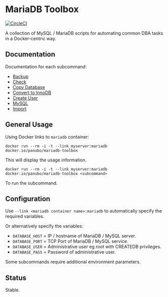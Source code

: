 # MariaDB Toolbox

[![CircleCI](https://circleci.com/gh/panubo/docker-mariadb-toolbox.svg?style=svg)](https://circleci.com/gh/panubo/docker-mariadb-toolbox)

A collection of MySQL / MariaDB scripts for automating common DBA tasks in a Docker-centric way.

## Documentation

Documentation for each subcommand:

- [Backup](commands/backup.md)
- [Check](commands/check.md)
- [Copy Database](commands/copy-database.md)
- [Convert to InnoDB](commands/convert-to-innodb.md)
- [Create User](commands/create-user.md)
- [MySQL](commands/mysql.md)
- [Import](commands/import.md)

## General Usage

Using Docker links to `mariadb` container:

```docker run --rm -i -t --link myserver:mariadb docker.io/panubo/mariadb-toolbox```

This will display the usage information.

```docker run --rm -i -t --link myserver:mariadb docker.io/panubo/mariadb-toolbox <subcommand>```

To run the subcommand.

## Configuration

Use `--link <mariadb container name>:mariadb` to automatically specify the required variables.

Or alternatively specify the variables:

- `DATABASE_HOST` = IP / hostname of MariaDB / MySQL server.
- `DATABASE_PORT` = TCP Port of MariaDB / MySQL service.
- `DATABASE_USER` = Administrative user eg root with CREATEDB privileges.
- `DATABASE_PASS` = Password of administrative user.

Some subcommands require additional environment parameters.

## Status

Stable.
